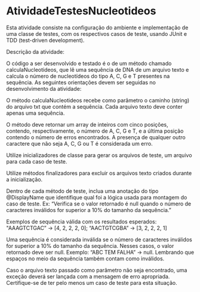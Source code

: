 # AtividadeTestesNucleotideos
 Esta atividade consiste na configuração do ambiente e implementação de uma classe de testes, com os respectivos casos de teste, usando JUnit e TDD (test-driven development).

 Descrição da atividade:

 O código a ser desenvolvido e  testado é o de um método chamado calculaNucleotideos, que lê uma sequência de DNA de um arquivo texto e calcula o número de nucleotídeos do tipo A, C, G e T presentes na sequência. As seguintes orientações devem ser seguidas no desenvolvimento da atividade:


O método calculaNucleotideos recebe como parâmetro o caminho (string) do arquivo txt que contém a sequência. Cada arquivo texto deve conter apenas uma sequência.


O método deve retornar um array de inteiros com cinco posições, contendo, respectivamente, o número de A, C, G e T, e a última posição contendo o número de erros encontrados. A presença de qualquer outro caractere que não seja  A, C, G ou T é considerada um erro.


Utilize inicializadores de classe para gerar os arquivos de teste, um arquivo para cada caso de teste.


Utilize métodos finalizadores para excluir os arquivos texto criados durante a inicialização.


Dentro de cada método de teste, inclua uma anotação do tipo @DisplayName que identifique qual foi a lógica usada para montagem do caso de teste. Ex: “Verifica se o valor retornado é null quando o número de caracteres inválidos for superior a 10% do tamanho da sequência.”


Exemplos de sequência válida com os resultados esperados: "AAAGTCTGAC” → [4, 2, 2, 2, 0]; “AACTGTCGBA” → [3, 2, 2, 2, 1]


Uma sequência é considerada inválida se o número de caracteres inválidos for superior a 10% do tamanho da sequência. Nesses casos, o valor retornado deve ser null. Exemplo: “ABC TEM FALHA” → null. Lembrando que espaços no meio da sequência também contam como inválidos.

Caso o arquivo texto passado como parâmetro não seja encontrado, uma exceção deverá ser lançada com a mensagem de erro apropriada. Certifique-se de ter pelo menos um caso de teste para esta situação.





